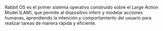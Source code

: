 Rabbit OS es el primer sistema operativo construido sobre el Large Action Model (LAM), que permite al dispositivo inferir y modelar acciones humanas, aprendiendo la intención y comportamiento del usuario para realizar tareas de manera rápida y eficiente.
